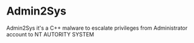 # Admin2Sys
Admin2Sys it's a C++ malware to escalate privileges from Administrator account to NT AUTORITY SYSTEM
